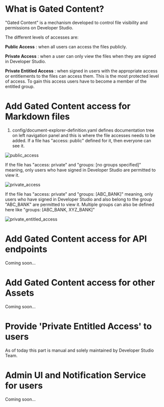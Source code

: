 # What is Gated Content?

"Gated Content" is a mechanism developed to control file visibility and permissions on Developer Studio. 

The different levels of accesses are:

**Public Access** : when all users can access the files publicly. 

**Private Access** : when a user can only view the files when they are signed in Developer Studio. 

**Private Entitled Access** : when signed in users with the appropriate access or entitlements to the files can access them. This is the most protected level of access. To gain this access users have to become a member of the entitled group.


# Add Gated Content access for Markdown files

1. config/document-explorer-definition.yaml defines documentation tree on left navigation panel and this is where the file accesses needs to be added. If a file has "access: public" defined for it, then everyone can see it. 

![public_access](../images/GC_public_access.png)


If the file has "access: private" and "groups: [no groups specified]" meaning, only users who have signed in Developer Studio are permitted to view it. 

![private_access](../images/GC_private_access.png)

If the file has "access: private" and "groups: [ABC_BANK]" meaning, only users who have signed in Developer Studio and also belong to the group "ABC_BANK" are permitted to view it. Multiple groups can also be defined here like  "groups: [ABC_BANK, XYZ_BANK]"

![private_entitled_access](../images/GC_private_entitled_access.png)


# Add Gated Content access for API endpoints

Coming soon...




# Add Gated Content access for other Assets

Coming soon...




# Provide 'Private Entitled Access' to users

As of today this part is manual and solely maintained by Developer Studio Team.


# Admin UI and Notification Service for users

Coming soon...
